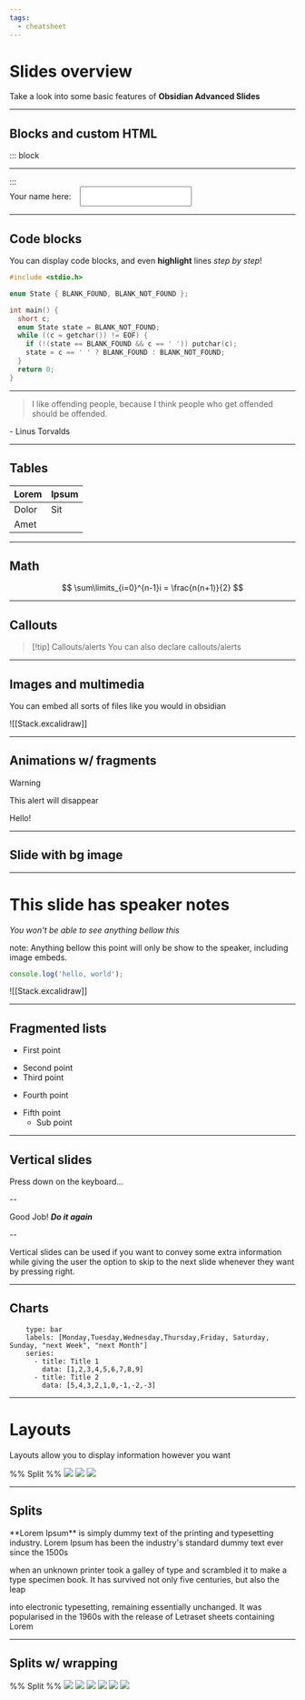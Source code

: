 ```yaml
---
tags:
  - cheatsheet
---
```


# Slides overview

Take a look into some basic features of **Obsidian Advanced Slides**

---

## Blocks and custom HTML

::: block <!-- element style="width: 100%; padding-inline: 5rem;" -->
<hr>
:::

<form>
<label for="form-input" style="display: flex; gap: 1rem; align-items: center;">
<span>Your name here: </span>
<input name="form-input" id="form-input" type="text" style="padding: 0.5rem;">
</label>
</form>

---

## Code blocks

You can display code blocks, and even **highlight** lines *step by step*!

```c [3|5-12|8,11|9,10]
#include <stdio.h>

enum State { BLANK_FOUND, BLANK_NOT_FOUND };

int main() {
  short c;
  enum State state = BLANK_NOT_FOUND;
  while ((c = getchar()) != EOF) {
    if (!(state == BLANK_FOUND && c == ' ')) putchar(c);
    state = c == ' ' ? BLANK_FOUND : BLANK_NOT_FOUND;
  }
  return 0;
}
```

---

> I like offending people, because I think people who get offended should be offended.

\- Linus Torvalds

---

## Tables

| Lorem | Ipsum |
| ----- | ----- |
| Dolor | Sit   |
| Amet  |       |

---

## Math

$$
\sum\limits_{i=0}^{n-1}i = \frac{n(n+1)}{2}
$$

---

## Callouts

> [!tip] Callouts/alerts
> You can also declare callouts/alerts

---

## Images and multimedia

You can embed all sorts of files like you would in obsidian

![[Stack.excalidraw]]

---

## Animations w/ fragments 

> [!warning]
> This alert will disappear
<!-- element class=" fragment fade-out" -->

Hello! <!-- element class="fragment fade-left" data-fragment-index="1"-->

---

## Slide with bg image <!-- element style="color: black; padding: 1rem; background-color: white; border-radius: 1rem; box-shadow: 0 0 20px rgb(0, 0, 0, 0.5)" -->


<!-- slide bg="https://picsum.photos/seed/picsum/800/600" -->

---

# This slide has speaker notes

*You won't be able to see anything bellow this*

note: Anything bellow this point will only be show to the speaker, including image embeds.

```javascript
console.log('hello, world');
```

![[Stack.excalidraw]]

---

## Fragmented lists

- First point
+ Second point
+ Third point
- Fourth point
+ Fifth point
  - Sub point
---

## Vertical slides

Press down on the keyboard...

--

Good Job! ***Do it again***

--


Vertical slides can be used if you want to convey some extra information while giving the user the option to skip to the next slide whenever they want by pressing right.

---

## Charts


```chart
    type: bar
    labels: [Monday,Tuesday,Wednesday,Thursday,Friday, Saturday, Sunday, "next Week", "next Month"]
    series:
      - title: Title 1
        data: [1,2,3,4,5,6,7,8,9]
      - title: Title 2
        data: [5,4,3,2,1,0,-1,-2,-3]
```

---
# Layouts

Layouts allow you to display information however you want

%% Split %%
<split even gap="1">
![](https://picsum.photos/id/1005/250/250) 
![](https://picsum.photos/id/1010/250/250) 
![](https://picsum.photos/id/1025/250/250) 
</split>

---

## Splits

<div class='note-grid'>
<div class='note-grid-row'>
<div class='note-grid-col note-grid-col-md'>
<p style='text-align: left'>
**Lorem Ipsum** is simply dummy text of the printing and typesetting industry. Lorem Ipsum has been the industry's standard dummy text ever since the 1500s
</p>
</div>
<div class='note-grid-col note-grid-col-md'>
<p style='text-align: left'>
when an unknown printer took a galley of type and scrambled it to make a type specimen book. It has survived not only five centuries, but also the leap
</p>
</div>
<div class='note-grid-col note-grid-col-md'>
<p style='text-align: left'>
into electronic typesetting, remaining essentially unchanged. It was popularised in the 1960s with the release of Letraset sheets containing Lorem
</p>
</div>
</div>
</div>


---
## Splits w/ wrapping

%% Split %%
<split wrap="2" gap="1">
![](https://picsum.photos/id/1010/250/250) 
![](https://picsum.photos/id/1011/250/250) 
![](https://picsum.photos/id/1012/250/250) 
![](https://picsum.photos/id/1013/250/250) 
![](https://picsum.photos/id/1014/250/250) 
![](https://picsum.photos/id/1015/250/250) 
</split>
